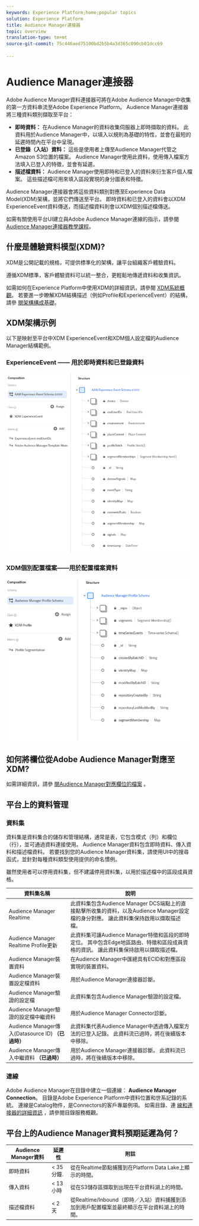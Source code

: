 ```yaml
---
keywords: Experience Platform;home;popular topics
solution: Experience Platform
title: Audience Manager連接器
topic: overview
translation-type: tm+mt
source-git-commit: 75c446aed75100bd2b5b4a3d365c090cb01dcc69

---
```



# Audience Manager連接器

Adobe Audience Manager資料連接器可將在Adobe Audience Manager中收集的第一方資料串流至Adobe Experience Platform。 Audience Manager連接器將三種資料類別擷取至平台：

- **即時資料：** 在Audience Manager的資料收集伺服器上即時擷取的資料。 此資料用於Audience Manager中，以填入以規則為基礎的特性，並會在最短的延遲時間內在平台中呈現。
- **已登錄（入站）資料：** 這些是使用者上傳至Audience Manager代管之Amazon S3位置的檔案。 Audience Manager使用此資料，使用傳入檔案方法填入已登入的特徵，並會有延遲。
- **描述檔資料：** Audience Manager使用即時和已登入的資料來衍生客戶個人檔案。 這些描述檔可用來填入區段實現的身分圖表和特徵。

Audience Manager連接器會將這些資料類別對應至Experience Data Model(XDM)架構，並將它們傳送至平台。 即時資料和已登入的資料會以XDM ExperienceEvent資料傳送，而描述檔資料則會以XDM個別描述檔傳送。

如需有關使用平台UI建立與Adobe Audience Manager連線的指示，請參閱 [Audience Manager連接器教學課程](../../tutorials/ui/create/adobe-applications/audience-manager.md)。

## 什麼是體驗資料模型(XDM)?

XDM是公開記載的規格，可提供標準化的架構，讓平台組織客戶體驗資料。

遵循XDM標準，客戶體驗資料可以統一整合，更輕鬆地傳遞資料和收集資訊。

如需如何在Experience Platform中使用XDM的詳細資訊，請參閱 [XDM系統概觀](../../../xdm/home.md)。 若要進一步瞭解XDM結構描述（例如Profile和ExperienceEvent）的結構，請參 [閱架構構成基礎](../../../xdm/schema/composition.md)。

## XDM架構示例

以下是映射至平台中XDM ExperienceEvent和XDM個人設定檔的Audience Manager結構範例。

### ExperienceEvent —— 用於即時資料和已登錄資料

![](images/aam-experience-events-for-dcs-and-onboarding-data.png)

### XDM個別配置檔案——用於配置檔案資料

![](images/aam-profile-xdm-for-profile-data.png)

## 如何將欄位從Adobe Audience Manager對應至XDM?

如需詳細資訊，請參 [閱Audience Manager對應欄位的檔案](./mapping/audience-manager.md) 。

## 平台上的資料管理

### 資料集

資料集是資料集合的儲存和管理結構，通常是表，它包含模式（列）和欄位（行），並可通過資料連接使用。 Audience Manager資料包含即時資料、傳入資料和描述檔資料。 若要找到您的Audience Manager資料集，請使用UI中的搜尋函式，並針對每種資料類型使用提供的命名慣例。

雖然使用者可以停用資料集，但不建議停用資料集，以用於描述檔中的區段成員資格。

| 資料集名稱 | 說明 |
| ------------ | ----------- |
| Audience Manager Realtime | 此資料集包含Audience Manager DCS端點上的直接點擊所收集的資料，以及Audience Manager設定檔的身分對應。 讓此資料集保持啟用以擷取描述檔。 |
| Audience Manager Realtime Profile更新 | 此資料集可讓Audience Manager特徵和區段的即時定位。 其中包含Edge地區路由、特徵和區段成員資格的資訊。 讓此資料集保持啟用以擷取描述檔。 |
| Audience Manager裝置資料 | 在Audience Manager中匯總具有ECID和對應區段實現的裝置資料。 |
| Audience Manager裝置設定檔資料 | 用於Audience Manager連接器診斷。 |
| Audience Manager驗證的設定檔 | 此資料集包含Audience Manager驗證的設定檔。 |
| Audience Manager驗證的設定檔中繼資料 | 用於Audience Manager Connector診斷。 |
| Audience Manager傳入{Datasource ID} **（已過時）** | 此資料集代表Audience Manager中透過傳入檔案方法的已登入記錄。 此資料流已過時，將在後續版本中移除。 |
| Audience Manager傳入中繼資料 **（已過時）** | 用於Audience Manager連接器診斷。 此資料流已過時，將在後續版本中移除。 |

### 連線

Adobe Audience Manager在目錄中建立一個連線： **Audience Manager Connection**。 目錄是Adobe Experience Platform中資料位置和世系記錄的系統。 連線是Catalog物件，是Connectors的客戶專屬例項。 如需目錄、連 [線和連接器的詳細資訊](../../../catalog/home.md) ，請參閱目錄服務概觀。

## 平台上的Audience Manager資料預期延遲為何？

| Audience Manager資料 | 延遲性 | 附註 |
| --- | --- | --- |
| 即時資料 | &lt; 35 分鐘. | 從在Realtime節點捕獲到在Platform Data Lake上顯示的時間。 |
| 傳入資料 | &lt; 13小時 | 從在S3儲存區擷取到出現在平台資料湖上的時間。 |
| 描述檔資料 | &lt; 2 天 | 從Realtime/Inbound（即時／入站）資料捕獲到添加到用戶配置檔案並最終顯示在平台資料湖上的時間。 |